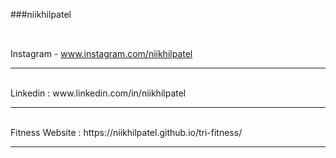 ###niikhilpatel
## 
<br> Instagram - www.instagram.com/niikhilpatel
<hr>
<br> Linkedin : www.linkedin.com/in/niikhilpatel
<hr>
<br> Fitness Website : https://niikhilpatel.github.io/tri-fitness/
<hr>
